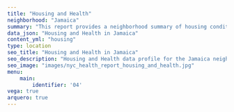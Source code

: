 ```yaml
---
title: "Housing and Health"
neighborhood: "Jamaica"
summary: "This report provides a neighborhood summary of housing conditions and related health outcomes. It also describes population characteristics that can increase vulnerability to housing hazards."
data_json: "Housing and Health in Jamaica"
content_yml: "housing"
type: location
seo_title: "Housing and Health in Jamaica"
seo_description: "Housing and Health data profile for the Jamaica neighborhood of NYC."
seo_image: "images/nyc_health_report_housing_and_health.jpg"
menu:
    main:
        identifier: '04'
vega: true
arquero: true
---
```

